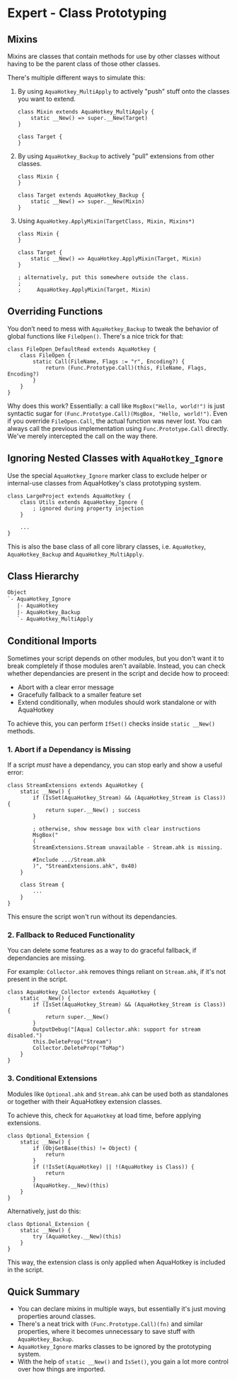 # Expert - Class Prototyping

## Mixins

Mixins are classes that contain methods for use by other classes without having
to be the parent class of those other classes.

There's multiple different ways to simulate this:

1. By using `AquaHotkey_MultiApply` to actively "push" stuff onto the classes
   you want to extend.

   ```ahk
   class Mixin extends AquaHotkey_MultiApply {
       static __New() => super.__New(Target)
   }

   class Target {
   }
   ```

2. By using `AquaHotkey_Backup` to actively "pull" extensions from other
   classes.

   ```ahk
   class Mixin {
   }
   
   class Target extends AquaHotkey_Backup {
       static __New() => super.__New(Mixin)
   }
   ```

3. Using `AquaHotkey.ApplyMixin(TargetClass, Mixin, Mixins*)`

   ```ahk
   class Mixin {
   }
   
   class Target {
       static __New() => AquaHotkey.ApplyMixin(Target, Mixin)
   }

   ; alternatively, put this somewhere outside the class.
   ; 
   ;     AquaHotkey.ApplyMixin(Target, Mixin)
   ```

## Overriding Functions

You don’t need to mess with `AquaHotkey_Backup` to tweak the behavior of
global functions like `FileOpen()`. There's a nice trick for that:

```ahk
class FileOpen_DefaultRead extends AquaHotkey {
    class FileOpen {
        static Call(FileName, Flags := "r", Encoding?) {
            return (Func.Prototype.Call)(this, FileName, Flags, Encoding?)
        }
    }
}
```

Why does this work? Essentially: a call like `MsgBox("Hello, world!")` is just
syntactic sugar for `(Func.Prototype.Call)(MsgBox, "Hello, world!")`. Even if
you override `FileOpen.Call`, the actual function was never lost. You can
always call the previous implementation using `Func.Prototype.Call` directly.
We've merely intercepted the call on the way there.

## Ignoring Nested Classes with `AquaHotkey_Ignore`

Use the special `AquaHotkey_Ignore` marker class to exclude helper or
internal-use classes from AquaHotkey's class prototyping system.

```ahk
class LargeProject extends AquaHotkey {
    class Utils extends AquaHotkey_Ignore {
        ; ignored during property injection
    }

    ...
}
```

This is also the base class of all core library classes, i.e. `AquaHotkey`,
`AquaHotkey_Backup` and `AquaHotkey_MultiApply`.

## Class Hierarchy

```txt
Object
`- AquaHotkey_Ignore
   |- AquaHotkey
   |- AquaHotkey_Backup
   `- AquaHotkey_MultiApply
```

## Conditional Imports

Sometimes your script depends on other modules, but you don't want it to break
completely if those modules aren't available. Instead, you can check whether
dependancies are present in the script and decide how to proceed:

- Abort with a clear error message
- Gracefully fallback to a smaller feature set
- Extend conditionally, when modules should work standalone or with AquaHotkey

To achieve this, you can perform `IfSet()` checks inside `static __New()`
methods.

### 1. Abort if a Dependancy is Missing

If a script *must* have a dependancy, you can stop early and show a useful
error:

```ahk
class StreamExtensions extends AquaHotkey {
    static __New() {
        if (IsSet(AquaHotkey_Stream) && (AquaHotkey_Stream is Class)) {
            return super.__New() ; success
        }

        ; otherwise, show message box with clear instructions
        MsgBox("
        (
        StreamExtensions.Stream unavailable - Stream.ahk is missing.

        #Include .../Stream.ahk
        )", "StreamExtensions.ahk", 0x40)
    }

    class Stream {
        ...
    }
}
```

This ensure the script won't run without its dependancies.

### 2. Fallback to Reduced Functionality

You can delete some features as a way to do graceful fallback, if dependancies
are missing.

For example: `Collector.ahk` removes things reliant on `Stream.ahk`, if it's not
present in the script.

```ahk
class AquaHotkey_Collector extends AquaHotkey {
    static __New() {
        if (IsSet(AquaHotkey_Stream) && (AquaHotkey_Stream is Class)) {
            return super.__New()
        }
        OutputDebug("[Aqua] Collector.ahk: support for stream disabled.")
        this.DeleteProp("Stream")
        Collector.DeleteProp("ToMap")
    }
}
```

### 3. Conditional Extensions

Modules like `Optional.ahk` and `Stream.ahk` can be used both as standalones
or together with their AquaHotkey extension classes.

To achieve this, check for `AquaHotkey` at load time, before applying
extensions.

```ahk
class Optional_Extension {
    static __New() {
        if (ObjGetBase(this) != Object) {
            return
        }
        if (!IsSet(AquaHotkey) || !(AquaHotkey is Class)) {
            return
        }
        (AquaHotkey.__New)(this)
    }
}
```

Alternatively, just do this:

```ahk
class Optional_Extension {
    static __New() {
        try (AquaHotkey.__New)(this)
    }
}
```

This way, the extension class is only applied when AquaHotkey is included in
the script.

## Quick Summary

- You can declare mixins in multiple ways, but essentially it's just moving
  properties around classes.
- There's a neat trick with `(Func.Prototype.Call)(fn)` and similar properties,
  where it becomes unnecessary to save stuff with `AquaHotkey_Backup`.
- `AquaHotkey_Ignore` marks classes to be ignored by the prototyping system.
- With the help of `static __New()` and `IsSet()`, you gain a lot more control
  over how things are imported.
